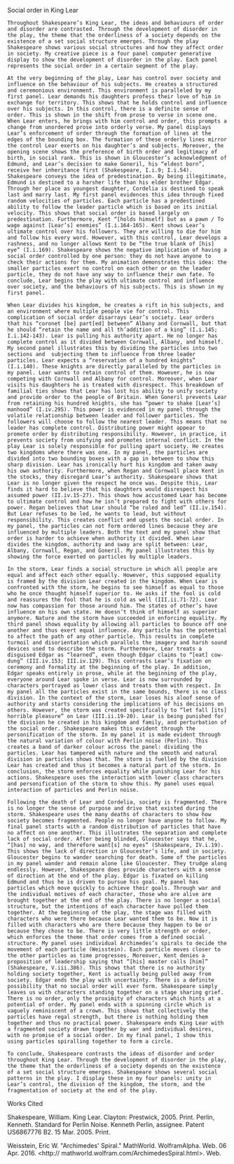 Social order in King Lear

	
	Throughout Shakespeare’s King Lear, the ideas and behaviours of order and disorder are contrasted. Through the development of disorder in the play, the theme that the orderliness of a society depends on the existence of a set social structure emerges. Through the play Shakespeare shows various social structures and how they affect order in society. My creative piece is a four panel computer generative display to show the development of disorder in the play. Each panel represents the social order in a certain segment of the play. 

	At the very beginning of the play, Lear has control over society and influence on the behaviour of his subjects. He creates a structured and ceremonious environment. This environment is paralleled by my first panel. Lear demands his daughters profess their love of him in exchange for territory. This shows that he holds control and influence over his subjects. In this control, there is a definite sense of order. This is shown in the shift from prose to verse in scene one. When Lear enters, he brings with him control and order, this prompts a change from unordered prose into orderly verse. My panel displays Lear’s enforcement of order through the formation of lines at the edges of the bounding box. The formation of these orderly lines mirror the control Lear exerts on his daughter’s and subjects. Moreover, the opening scene shows the preference of birth order and legitimacy of birth, in social rank. This is shown in Gloucester’s acknowledgment of Edmund, and Lear’s decision to make Goneril, his “eldest born”, receive her inheritance first (Shakespeare, I.i.9; I.i.54). Shakespeare conveys the idea of predestination. By being illegitimate, Edmund is destined to a harsher life than his elder brother Edgar. Through her place as youngest daughter, Cordelia is destined to speak last and marry last. My first panel evidences this idea through fixed random velocities of particles. Each particle has a predestined ability to follow the leader particle which is based on its initial velocity. This shows that social order is based largely on predestination. Furthermore, Kent “[holds himself] but as a pawn / To wage against [Lear’s] enemies” (I.i.164-165). Kent shows Lear’s ultimate control over his followers. They are willing to die for him and follow his every word. However, with this control, Lear develops a rashness, and no longer allows Kent to be “the true blank of [his] eye” (I.i.169). Shakespeare shows the negative implication of having a social order controlled by one person: they do not have anyone to check their actions for them. My animation demonstrates this idea: the smaller particles exert no control on each other or on the leader particle, they do not have any way to influence their own fate. To conclude, Lear begins the play with ultimate control and influence over society, and the behaviours of his subjects. This is shown in my first panel.

	When Lear divides his kingdom, he creates a rift in his subjects, and an environment where multiple people vie for control. This complication of social order disarrays Lear’s society. Lear orders that his “coronet [be] part[ed] between” Albany and Cornwall, but that he should “retain the name and all th’addition of a king” (I.i.145; I.i.142-143). Lear is pulling his authority apart. He no longer has complete control as it divided between Cornwall, Albany, and himself. My second panel illustrates this by dividing the particles into two sections and  subjecting them to influence from three leader particles. Lear expects a “reservation of a hundred knights” (I.i.140). These knights are directly paralleled by the particles in my panel. Lear wants to retain control of them. However, he is now competing with Cornwall and Albany for control. Moreover, when Lear visits his daughters he is treated with disrespect. This breakdown of familial ties shows that Lear has lost his ability to unify society and provide order to the people of Britain. When Goneril prevents Lear from retaining his hundred knights, she has “power to shake [Lear’s] manhood” (I.iv.295). This power is evidenced in my panel through the volatile relationship between leader and follower particles. The followers will choose to follow the nearest leader. This means that no leader has complete control. Distributing power might appear to promote order by distributing responsibility. However, in practice, it prevents society from unifying and promotes internal conflict. In the play Lear is solely responsible for pulling apart society. He creates two kingdoms where there was one. In my panel, the particles are divided into two bounding boxes with a gap in between to show this sharp division. Lear has ironically hurt his kingdom and taken away his own authority. Furthermore, when Regan and Cornwall place Kent in the stocks, they disregard Lear’s authority. Shakespeare shows that Lear is no longer given the respect he once was. Despite this, Lear finds it hard to believe that his daughters would disrespect his assumed power (II.iv.15-27). This shows how accustomed Lear has become to ultimate control and how he isn’t prepared to fight with others for power. Regan believes that Lear should “be ruled and led” (II.iv.154). But Lear refuses to be led, he wants to lead, but without responsibility. This creates conflict and upsets the social order. In my panel, the particles can not form ordered lines because they are influenced by multiple leaders. Both the text and my panel show that order is harder to achieve when authority it divided. When Lear divides the kingdom, authority and sway are split between: Lear, Albany, Cornwall, Regan, and Goneril. My panel illustrates this by showing the force exerted on particles by multiple leaders. 

	In the storm, Lear finds a social structure in which all people are equal and affect each other equally. However, this supposed equality is framed by the division Lear created in the kingdom. When Lear is confronted with the storm, he begins to see himself as equal to those who he once thought himself superior to. He asks if the fool is cold and reassures the fool that he is cold as well (III.ii.71-72). Lear now has compassion for those around him. The states of other’s have influence on his own state. He doesn’t think of himself as superior anymore. Nature and the storm have succeeded in enforcing equality. My third panel shows equality by allowing all particles to bounce off one another and thus exert equal influence. Any particle has the potential to affect the path of any other particle. This results in complete turmoil and disorientation which parallels the imagery and harsh sound devices used to describe the storm. Furthermore, Lear treats a disguised Edgar as “learned”, even though Edgar claims to “[eat] cow-dung” (III.iv.153; III.iv.129). This contrasts Lear’s fixation on ceremony and formality at the beginning of the play. In addition, Edgar speaks entirely in prose, while at the beginning of the play, everyone around Lear spoke in verse. Lear is now surrounded by characters portrayed as lower class and treats them with respect. In my panel all the particles exist in the same bounds, there is no class division. In the context of the storm, Lear loses his aloof sense of authority and starts considering the implications of his decisions on others. However, the storm was created specifically to “let fall [its] horrible pleasure” on Lear (III.ii.19-20). Lear is being punished for the division he created in his kingdom and family, and perturbation of the social order. Shakespeare makes this evident through the personification of the storm. In my panel it is made evident through the natural variation of colour with Perlin noise (Perlin). This creates a band of darker colour across the panel: dividing the particles. Lear has tampered with nature and the smooth and natural division in particles shows that. The storm is fuelled by the division Lear has created and thus it becomes a natural part of the storm. In conclusion, the storm enforces equality while punishing Lear for his actions. Shakespeare uses the interaction with lower class characters and personification of the storm to show this. My panel uses equal interaction of particles and Perlin noise. 

	Following the death of Lear and Cordelia, society is fragmented. There is no longer the sense of purpose and drive that existed during the storm. Shakespeare uses the many deaths of characters to show how society becomes fragmented. People no longer have anyone to follow. My final panel starts with a random distribution of particles that have no affect on one another. This illustrates the separation and complete lack of social order. After being blinded, Gloucester says that he, “[has] no way, and therefore want[s] no eyes” (Shakespeare, IV.i.19). This shows the lack of direction in Gloucester’s life, and in society. Gloucester begins to wander searching for death. Some of the particles in my panel wander and remain alone like Gloucester. They trudge along endlessly. However, Shakespeare does provide characters with a sense of direction at the end of the play. Edgar is fixated on killing Edmund and thus he is driven to pursue his goal. My panel has particles which move quickly to achieve their goals. Through war and the individual motives of each character, those who are alive are brought together at the end of the play. There is no longer a social structure, but the intentions of each character have pulled them together. At the beginning of the play, the stage was filled with characters who were there because Lear wanted them to be. Now it is filled with characters who are there because they happen to be or because they chose to be. There is very little strength or order, which enforces the theme that order comes from a defined social structure. My panel uses individual Archimedes’s spirals to decide the movement of each particle (Weisstein). Each particle moves closer to the other particles as time progresses. Moreover, Kent denies a proposition of leadership saying that “[his] master calls [him]” (Shakespeare, V.iii.386). This shows that there is no authority holding society together, Kent is actually being pulled away from society. Edgar ends the play with uncertainty. There is a definite possibility that no social order will ever form. Shakespeare simply leaves us with characters standing together on a stage sharing grief. There is no order, only the proximity of characters which hints at a potential of order. My panel ends with a spinning circle which is vaguely reminiscent of a crown. This shows that collectively the particles have regal strength, but there is nothing holding them together and thus no practical power. Shakespeare ends King Lear with a fragmented society drawn together by war and individual desires, with no promise of a social order. In my final panel, I show this using particles spiralling together to form a circle.

	To conclude, Shakespeare contrasts the ideas of disorder and order throughout King Lear. Through the development of disorder in the play, the theme that the orderliness of a society depends on the existence of a set social structure emerges. Shakespeare shows several social patterns in the play. I display these in my four panels: unity in Lear’s control, the division of the kingdom, the storm, and the fragmentation of society at the end of the play. 




















Works Cited

Shakespeare, William. King Lear. Clayton: Prestwick, 2005. Print.
Perlin, Kenneth. Standard for Perlin Noise. Kenneth Perlin, assignee. Patent US6867776 B2. 15 Mar.  		2005. Print.

Weisstein, Eric W. "Archimedes' Spiral." MathWorld. WolframAlpha. Web. 06 Apr. 2016. <http://			mathworld.wolfram.com/ArchimedesSpiral.html>. Web.





	
